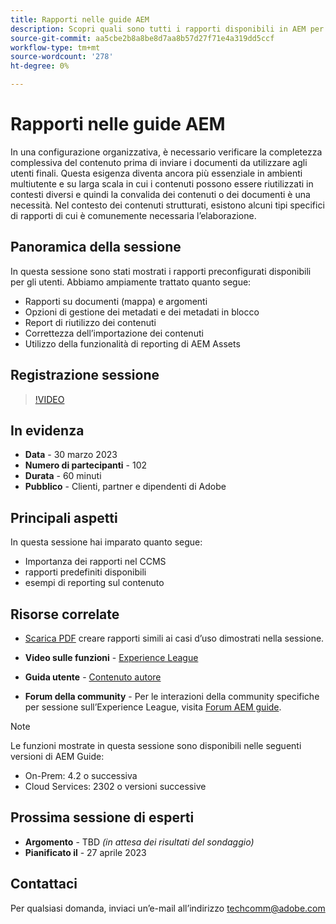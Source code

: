 ```yaml
---
title: Rapporti nelle guide AEM
description: Scopri quali sono tutti i rapporti disponibili in AEM per aiutare gli utenti a migliorare la qualità dei contenuti.
source-git-commit: aa5cbe2b8a8be8d7aa8b57d27f71e4a319dd5ccf
workflow-type: tm+mt
source-wordcount: '278'
ht-degree: 0%

---
```


# Rapporti nelle guide AEM

In una configurazione organizzativa, è necessario verificare la completezza complessiva del contenuto prima di inviare i documenti da utilizzare agli utenti finali. Questa esigenza diventa ancora più essenziale in ambienti multiutente e su larga scala in cui i contenuti possono essere riutilizzati in contesti diversi e quindi la convalida dei contenuti o dei documenti è una necessità. Nel contesto dei contenuti strutturati, esistono alcuni tipi specifici di rapporti di cui è comunemente necessaria l’elaborazione.


## Panoramica della sessione

In questa sessione sono stati mostrati i rapporti preconfigurati disponibili per gli utenti. Abbiamo ampiamente trattato quanto segue:
- Rapporti su documenti (mappa) e argomenti
- Opzioni di gestione dei metadati e dei metadati in blocco
- Report di riutilizzo dei contenuti
- Correttezza dell’importazione dei contenuti
- Utilizzo della funzionalità di reporting di AEM Assets


## Registrazione sessione

>[!VIDEO](https://video.tv.adobe.com/v/3417529/guides--reporting-reporting?quality=12&learn=on)


## In evidenza

- **Data** - 30 marzo 2023
- **Numero di partecipanti** - 102
- **Durata** - 60 minuti
- **Pubblico** - Clienti, partner e dipendenti di Adobe


## Principali aspetti

In questa sessione hai imparato quanto segue:
- Importanza dei rapporti nel CCMS
- rapporti predefiniti disponibili
- esempi di reporting sul contenuto


## Risorse correlate

- [Scarica PDF](./assets/aem-guides-expert-session-reports-documentation.pdf) creare rapporti simili ai casi d’uso dimostrati nella sessione.

- **Video sulle funzioni** -  [Experience League](https://experienceleague.adobe.com/docs/experience-manager-guides-learn/videos/output-generation/working-with-reports.html?lang=en)

- **Guida utente** - [Contenuto autore](https://help.adobe.com/en_US/xml-documentation-for-adobe-experience-manager/index.html#t=DXML-master-map%2Freports-intro.html)

- **Forum della community** - Per le interazioni della community specifiche per sessione sull’Experience League, visita  [Forum AEM guide](https://experienceleaguecommunities.adobe.com/t5/experience-manager-guides/bd-p/xml-documentation-discussions).

>[!NOTE]
>
> Le funzioni mostrate in questa sessione sono disponibili nelle seguenti versioni di AEM Guide:
> - On-Prem: 4.2 o successiva
> - Cloud Services: 2302 o versioni successive



## Prossima sessione di esperti

- **Argomento** - TBD *(in attesa dei risultati del sondaggio)*
- **Pianificato il** - 27 aprile 2023


## Contattaci

Per qualsiasi domanda, inviaci un’e-mail all’indirizzo <techcomm@adobe.com>
